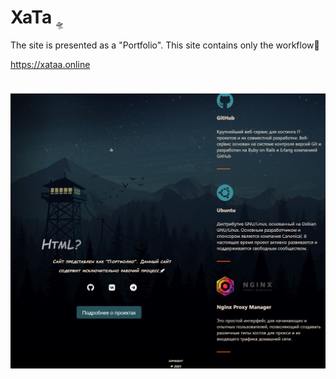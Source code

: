 # XaTa

The site is presented as a "Portfolio". This site contains only the workflow🚀

https://xataa.online

<style>
    .loader {
	animation: spin 30s linear infinite;
}
@keyframes spin {
	100% { transform: translate(1050px,-5950%); }
}
</style>

<div class="loader">🛸</div>

<img src="https://github.com/ismetskoy/XaTa/blob/main/images/XaTa.JPG">


